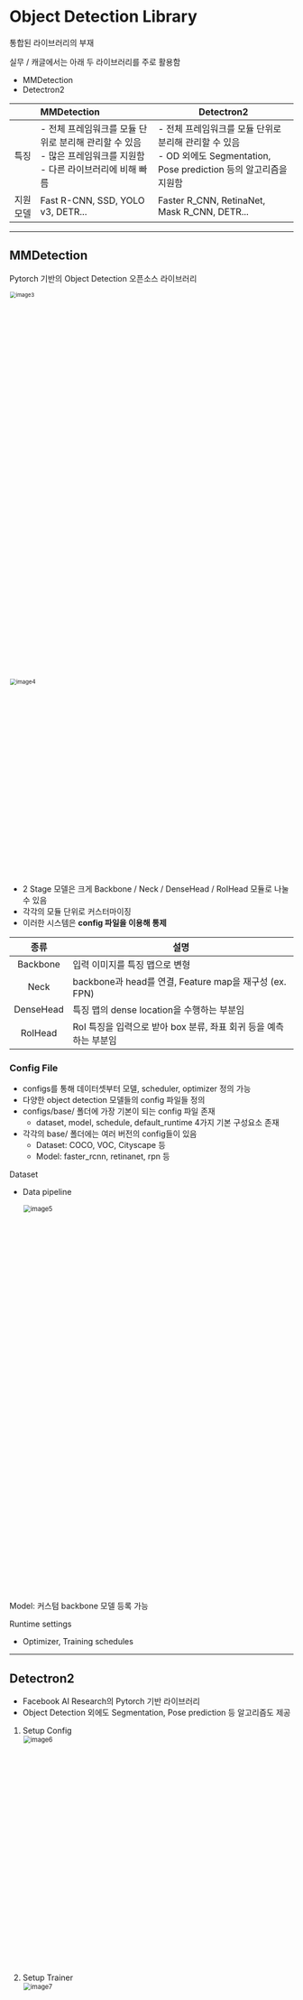# Object Detection Library

통합된 라이브러리의 부재

실무 / 캐글에서는 아래 두 라이브러리를 주로 활용함

- MMDetection
- Detectron2

|           | MMDetection                                                  | Detectron2                                                   |
| :-------: | :----------------------------------------------------------- | ------------------------------------------------------------ |
|   특징    | - 전체 프레임워크를 모듈 단위로 분리해 관리할 수 있음<br/>- 많은 프레임워크를 지원함<br/>\- 다른 라이브러리에 비해 빠름 | - 전체 프레임워크를 모듈 단위로 분리해 관리할 수 있음<br/>- OD 외에도 Segmentation, Pose prediction 등의 알고리즘을 지원함 |
| 지원 모델 | Fast R-CNN, SSD, YOLO v3, DETR...                            | Faster R_CNN, RetinaNet, Mask R_CNN, DETR...                 |

---

## MMDetection

Pytorch 기반의 Object Detection 오픈소스 라이브러리

<img width="1023" alt="image3" src="https://user-images.githubusercontent.com/60209937/135028156-3c0b70a5-27c4-4b6e-adf5-dbc6012780f0.png" style="zoom:67%;" >

<img width="498" alt="image4" src="https://user-images.githubusercontent.com/60209937/135028157-8633a232-e48e-414c-a170-550d2bfb17b9.png" style="zoom:70%;" >

- 2 Stage 모델은 크게 Backbone / Neck / DenseHead / RoIHead 모듈로 나눌 수 있음
- 각각의 모듈 단위로 커스터마이징
- 이러한 시스템은 **config 파일을 이용해 통제**

|   종류    | 설명                                                         |
| :-------: | ------------------------------------------------------------ |
| Backbone  | 입력 이미지를 특징 맵으로 변형                               |
|   Neck    | backbone과 head를 연결, Feature map을 재구성 (ex. FPN)       |
| DenseHead | 특징 맵의 dense location을 수행하는 부분임                   |
|  RoIHead  | RoI 특징을 입력으로 받아 box 분류, 좌표 회귀 등을 예측하는 부분임 |

### Config File

- configs를 통해 데이터셋부터 모델, scheduler, optimizer 정의 가능
- 다양한 object detection 모델들의 config 파일들 정의
- configs/base/ 폴더에 가장 기본이 되는 config 파일 존재
  - dataset, model, schedule, default_runtime 4가지 기본 구성요소 존재
- 각각의 base/ 폴더에는 여러 버전의 config들이 있음
  - Dataset: COCO, VOC, Cityscape 등
  - Model: faster_rcnn, retinanet, rpn 등

Dataset

- Data pipeline

  <img width="859" alt="image5" src="https://user-images.githubusercontent.com/60209937/135028158-bc8ed1aa-cccf-425f-880a-418694280463.png" style="zoom:80%;" >

Model: 커스텀 backbone 모델 등록 가능

Runtime settings

- Optimizer, Training schedules

---

## Detectron2

- Facebook AI Research의 Pytorch 기반 라이브러리
- Object Detection 외에도 Segmentation, Pose prediction 등 알고리즘도 제공

1. Setup Config <img width="523" alt="image6" src="https://user-images.githubusercontent.com/60209937/135028161-83998df6-563f-47c3-8171-9f63ff888a4b.png" style="zoom:80%;" >
2. Setup Trainer <img width="507" alt="image7" src="https://user-images.githubusercontent.com/60209937/135028163-712e5884-817b-4c25-bbb8-5b698dbc576a.png" style="zoom:80%;" >
3. Start Training <img width="520" alt="image8" src="https://user-images.githubusercontent.com/60209937/135028164-2524d479-172f-48c9-9a84-b3670e66e4dc.png" style="zoom:80%;" >

Augmentation mapper 정의

Trainer 정의

### Config File

- MMDetection과 유사하게 config 파일을 수정, 이를 바탕으로 파이프라인을 build하고 학습함
- 틀이 갖춰진 기본 config를 상속 받고, 필요한 부분만 수정해 사용함

Dataset

- Dataset 등록

  커스텀 데이터셋을 사용하고자 할 때는 데이터셋을 등록해야함

  (옵션) 전체 데이터셋이 공유하는 정보 (ex. class명, 파일 디렉토리 등)을 메타 데이터로 등록할 수 있음

- Data augmentation

Model: 커스텀 backbone 모델 등록 가능

Solver

- LR_SCHEDULER, WEIGHT_DECAY, CLIP_GRADIENTS

---

Detectron2, MMDetection, live code 다 앙상블하면 성능 높아지지 않을까 멘토 뇌피셜

